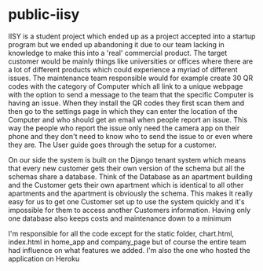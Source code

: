 # public-iisy

IISY is a student project which ended up as a project accepted into a startup program but we ended up abandoning it due to our team lacking in knowledge to make this into a 'real' 
commercial product. The target customer would be mainly things like universities or offices where there are a lot of different products which could experience a myriad of different issues.
The maintenance team responsible would for example create 30 QR codes with the category of Computer which all link to a unique webpage with the option to send a message to the 
team that the specific Computer is having an issue. When they install the QR codes they first scan them and then go to the settings page in which they can enter the location 
of the Computer and who should get an email when people report an issue. This way the people who report the issue only need the camera app on their phone and they don't 
need to know who to send the issue to or even where they are. The User guide goes through the setup for a customer.

On our side the system is built on the Django tenant system which means that every new customer gets their own version of the schema but all the schemas share a database. Think of the 
Database as an apartment building and the Customer gets their own apartment which is identical to all other apartments and the apartment is obviously the schema. This makes it 
really easy for us to get one Customer set up to use the system quickly and it's impossible for them to access another Customers information. Having only one database also keeps 
costs and maintenance down to a minimum

I'm responsible for all the code except for the static folder, chart.html, index.html in home_app and company_page but of course the entire team had influence on what features we added. I'm also the one who hosted the application on Heroku 
